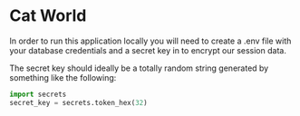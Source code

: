 # Cat World
In order to run this application locally you will need to create a .env file with your database credentials and a secret key in to encrypt our session data.

The secret key should ideally be a totally random string generated by something like the following:
```python
import secrets
secret_key = secrets.token_hex(32)
```

